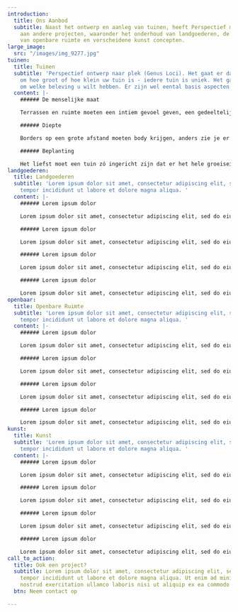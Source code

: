 ```yaml
---
introduction:
  title: Ons Aanbod
  subtitle: Naast het ontwerp en aanleg van tuinen, heeft Perspectief met een verscheidenheid
    aan andere projecten, waaronder het onderhoud van landgoederen, de inrichting
    van openbare ruimte en verscheidene kunst concepten.
large_image:
  src: "/images/img_9277.jpg"
tuinen:
  title: Tuinen
  subtitle: 'Perspectief ontwerp naar plek (Genus Loci). Het gaat er daarbij niet
    om hoe groot of hoe klein uw tuin is - iedere tuin is uniek. Het gaat er als klant
    om welke beleving u wilt hebben. Er zijn wel eental basis aspecten:'
  content: |-
    ###### De menselijke maat

    Terrassen en ruimte moeten een intiem gevoel geven, een gedeeltelijke beslotenheid en veiligheid.

    ###### Diepte

    Borders op een grote afstand moeten body krijgen, anders zie je er niets van. Borders van nabij hebben detaillering nodig zonder dat het priegelig wordt. Een tuin moet niet in een oogopslag te overzien zijn. Er moeten geheime of spannende ruimtes ontstaan.

    ###### Beplanting

    Het liefst moet een tuin zó ingericht zijn dat er het hele groeiseizoen iets bloeit. De kleuren moeten worden afgewisseld, maar ook de textuur van de plant. De groeiplaats speelt ook nog een rol - de lichtinval en grondsoort zijn van grote invloed.
landgoederen:
  title: Landgoederen
  subtitle: 'Lorem ipsum dolor sit amet, consectetur adipiscing elit, sed do eiusmod
    tempor incididunt ut labore et dolore magna aliqua. '
  content: |-
    ###### Lorem ipsum dolor

    Lorem ipsum dolor sit amet, consectetur adipiscing elit, sed do eiusmod tempor incididunt ut labore et dolore magna aliqua. Ut enim ad minim veniam, quis nostrud exercitation ullamco laboris nisi ut aliquip ex ea commodo consequat. Duis aute irure dolor in reprehenderit in voluptate velit esse cillum dolore eu fugiat nulla pariatur. Excepteur sint occaecat cupidatat non proident.

    ###### Lorem ipsum dolor

    Lorem ipsum dolor sit amet, consectetur adipiscing elit, sed do eiusmod tempor incididunt ut labore et dolore magna aliqua. Ut enim ad minim veniam, quis nostrud exercitation ullamco laboris nisi ut aliquip ex ea commodo consequat. Duis aute irure dolor in reprehenderit in voluptate velit esse cillum dolore eu fugiat nulla pariatur. Excepteur sint occaecat cupidatat non proident, sunt in culpa qui officia deserunt mollit anim id est laborum.

    ###### Lorem ipsum dolor

    Lorem ipsum dolor sit amet, consectetur adipiscing elit, sed do eiusmod tempor incididunt ut labore et dolore magna aliqua. Ut enim ad minim veniam, quis nostrud exercitation ullamco laboris nisi ut aliquip.

    ###### Lorem ipsum dolor

    Lorem ipsum dolor sit amet, consectetur adipiscing elit, sed do eiusmod tempor incididunt ut labore et dolore magna aliqua. Ut enim ad minim veniam, quis nostrud exercitation ullamco laboris nisi ut aliquip ex ea commodo consequat. Duis aute irure dolor in reprehenderit in voluptate velit esse.
openbaar:
  title: Openbare Ruimte
  subtitle: 'Lorem ipsum dolor sit amet, consectetur adipiscing elit, sed do eiusmod
    tempor incididunt ut labore et dolore magna aliqua. '
  content: |-
    ###### Lorem ipsum dolor

    Lorem ipsum dolor sit amet, consectetur adipiscing elit, sed do eiusmod tempor incididunt ut labore et dolore magna aliqua. Ut enim ad minim veniam, quis nostrud exercitation ullamco laboris nisi ut aliquip ex ea commodo consequat. Duis aute irure dolor in reprehenderit in voluptate velit esse cillum dolore eu fugiat nulla pariatur. Excepteur sint occaecat cupidatat non proident.

    ###### Lorem ipsum dolor

    Lorem ipsum dolor sit amet, consectetur adipiscing elit, sed do eiusmod tempor incididunt ut labore et dolore magna aliqua. Ut enim ad minim veniam, quis nostrud exercitation ullamco laboris nisi ut aliquip ex ea commodo consequat. Duis aute irure dolor in reprehenderit in voluptate velit esse cillum dolore eu fugiat nulla pariatur. Excepteur sint occaecat cupidatat non proident, sunt in culpa qui officia deserunt mollit anim id est laborum.

    ###### Lorem ipsum dolor

    Lorem ipsum dolor sit amet, consectetur adipiscing elit, sed do eiusmod tempor incididunt ut labore et dolore magna aliqua. Ut enim ad minim veniam, quis nostrud exercitation ullamco laboris nisi ut aliquip.

    ###### Lorem ipsum dolor

    Lorem ipsum dolor sit amet, consectetur adipiscing elit, sed do eiusmod tempor incididunt ut labore et dolore magna aliqua. Ut enim ad minim veniam, quis nostrud exercitation ullamco laboris nisi ut aliquip ex ea commodo consequat. Duis aute irure dolor in reprehenderit in voluptate velit esse.
kunst:
  title: Kunst
  subtitle: 'Lorem ipsum dolor sit amet, consectetur adipiscing elit, sed do eiusmod
    tempor incididunt ut labore et dolore magna aliqua. '
  content: |-
    ###### Lorem ipsum dolor

    Lorem ipsum dolor sit amet, consectetur adipiscing elit, sed do eiusmod tempor incididunt ut labore et dolore magna aliqua. Ut enim ad minim veniam, quis nostrud exercitation ullamco laboris nisi ut aliquip ex ea commodo consequat. Duis aute irure dolor in reprehenderit in voluptate velit esse cillum dolore eu fugiat nulla pariatur. Excepteur sint occaecat cupidatat non proident.

    ###### Lorem ipsum dolor

    Lorem ipsum dolor sit amet, consectetur adipiscing elit, sed do eiusmod tempor incididunt ut labore et dolore magna aliqua. Ut enim ad minim veniam, quis nostrud exercitation ullamco laboris nisi ut aliquip ex ea commodo consequat. Duis aute irure dolor in reprehenderit in voluptate velit esse cillum dolore eu fugiat nulla pariatur. Excepteur sint occaecat cupidatat non proident, sunt in culpa qui officia deserunt mollit anim id est laborum.

    ###### Lorem ipsum dolor

    Lorem ipsum dolor sit amet, consectetur adipiscing elit, sed do eiusmod tempor incididunt ut labore et dolore magna aliqua. Ut enim ad minim veniam, quis nostrud exercitation ullamco laboris nisi ut aliquip.

    ###### Lorem ipsum dolor

    Lorem ipsum dolor sit amet, consectetur adipiscing elit, sed do eiusmod tempor incididunt ut labore et dolore magna aliqua. Ut enim ad minim veniam, quis nostrud exercitation ullamco laboris nisi ut aliquip ex ea commodo consequat. Duis aute irure dolor in reprehenderit in voluptate velit esse.
call_to_action:
  title: Ook een project?
  subtitle: Lorem ipsum dolor sit amet, consectetur adipiscing elit, sed do eiusmod
    tempor incididunt ut labore et dolore magna aliqua. Ut enim ad minim veniam, quis
    nostrud exercitation ullamco laboris nisi ut aliquip ex ea commodo consequat.
  btn: Neem contact op

---
```

